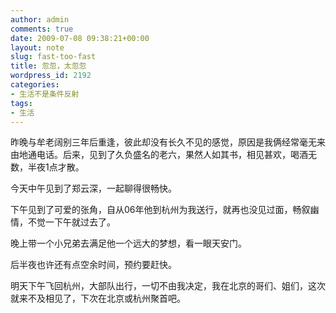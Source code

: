 ```yaml
---
author: admin
comments: true
date: 2009-07-08 09:38:21+00:00
layout: note
slug: fast-too-fast
title: 忽忽，太忽忽
wordpress_id: 2192
categories:
- 生活不是条件反射
tags:
- 生活
---
```


昨晚与牟老阔别三年后重逢，彼此却没有长久不见的感觉，原因是我俩经常毫无来由地通电话。后来，见到了久负盛名的老六，果然人如其书，相见甚欢，喝酒无数，半夜1点才散。

今天中午见到了郑云深，一起聊得很畅快。

下午见到了可爱的张角，自从06年他到杭州为我送行，就再也没见过面，畅叙幽情，不觉一下午就过去了。

晚上带一个小兄弟去满足他一个远大的梦想，看一眼天安门。

后半夜也许还有点空余时间，预约要赶快。

明天下午飞回杭州，大部队出行，一切不由我决定，我在北京的哥们、姐们，这次就来不及相见了，下次在北京或杭州聚首吧。
